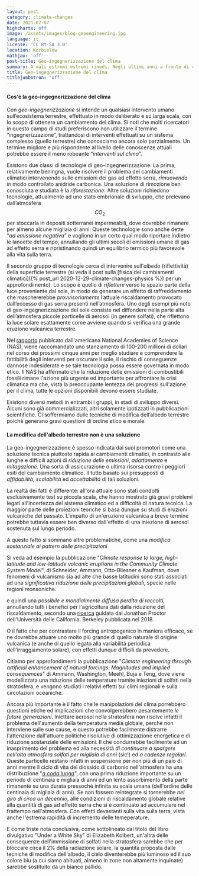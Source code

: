 ```yaml
---
layout: post
category: climate-changes
date: 2021-07-07
highcharts: off
image: /assets/images/blog-geoengineering.jpg
language: it
license: 'CC BY-SA 3.0'
location: Korbielów
mathjax: 'off'
post-title: Geo-ingegnerizzazione del clima
summary: A mali estremi estremi rimedi. Negli ultimi anni a fronte di cambiamenti del clima senza precedenti, sono state proposte alcune soluzioni rischiose per porre fine alla catena dei disastri climatici, o almeno per tentare di rallentarne la sua corsa. Questi metodi, raggruppati sotto il titolo di <i>geo-ingegneria del clima</i>, mirano a ridurre l'impatto dei gas serra sulle temperature globali.
title: Geo-ingegnerizzazione del clima
titlejumbotron: 'off'
---
```

#### Cos'è la geo-ingegnerizzazione del clima

Con *geo-ingegnerizzazione* si intende un qualsiasi intervento umano sull’ecosistema terrestre,
effettuato in modo deliberato e su larga scala, con lo scopo di ottenere un cambiamento del clima.
Si noti che molti ricercatori in questo campo di studi preferiscono non utilizzare il termine
“ingegnerizzazione”, trattandosi di interventi effettuati su un sistema complesso
(quello terrestre) che conosciamo ancora solo parzialmente.
Un termine migliore e più rispondente al livello delle conoscenze attuali potrebbe essere il meno
roboante “*interventi sul clima*”.

Esistono due classi di tecnologie di geo-ingegnerizzazione. La prima, relativamente beningna,
vuole risolvere il problema dei cambiamenti climatici intervenendo sulle emissioni dei gas ad
effetto serra, *rimuovendo* in modo controllato anidride carbonica.
Una soluzione di rimozione ben conosciuta e studiata è la *riforestazione*.
Altre soluzioni richiedono tecnologie, attualmente ad uno stato embrionale di sviluppo, che
prelevano dall’atmosfera $$CO_2$$ per stoccarla in depositi sotterranei impermeabili, dove dovrebbe
rimanere per almeno alcune migliaia di anni.
Queste technologie sono anche dette “*ad emissione negativa*” e vogliono in un certo qual modo
riportare indietro le lancette del tempo, annullando gli ultimi secoli di emissioni umane di gas
ad effetto serra e ripristinando quindi un equilibrio termico più favorevole alla vita sulla terra.

Il secondo gruppo di tecnologie cerca di intervenire sull’*albedo* (riflettività) della superficie
terrestre
(si veda il post sulla [fisica dei cambiamenti climatici]({% post_url 2020-12-29-climate-changes-physics %})
per un approfondimento).
Lo scopo è quello di *riflettere* verso lo spazio parte della luce proveniente dal sole, in modo da
generare un effetto di raffreddamento che maschererebbe *provvisoriamente* l’attuale riscaldamento
provocato dall’eccesso di gas serra presenti nell’atmosfera.
Uno degli esempi più noto di geo-ingegnerizzazione del sole consiste nel diffondere nella parte
alta dell’atmosfera piccole particelle di aerosol (in genere solfati), che riflettono la luce
solare esattamente come avviene quando si verifica una grande eruzione vulcanica terrestre.

<div class="bd-callout bd-callout-warning">
<p>
Nel
<a href="https://www.nap.edu/catalog/25762/reflecting-sunlight-recommendations-for-solar-geoengineering-research-and-research-governance">
rapporto</a>
pubblcato dall'americana National Academies of Science (NAS), viene raccomandato uno stanziamento
di 100-200 millioni di dollari nel corso dei prossimi cinque anni per meglio studiare e comprendere
la fattibilità degli interventi per oscurare il sole, il rischio di conseguenze dannose indesiderate
e se tale tecnologia possa essere governata in modo etico.
Il NAS ha affermato che la riduzione delle emissioni di combustibili fossili rimane l'azione più
urgente ed importante per affrontare la crisi climatica ma che, vista la preoccupante lentezza dei
progressi sull'azione per il clima, tutte le opzioni disponibili devono essere studiate.
</p>
</div>

Esistono diversi metodi in entrambi i gruppi, in stadi di sviluppo diversi.
Alcuni sono già commercializzati, altri solamente ipotizzati in pubblicazioni scientifiche.
Ci soffermiamo dulle tecniche di modifica dell’albedo terrestre poichè generano gravi questioni
di ordine etico e morale.

#### La modifica dell'albedo terrestre non è una soluzione

La geo-ingegnerizzazione è spesso indicata dai suoi promotori come una soluzione tecnica piuttosto
rapida ai cambiamenti climatici, in contrasto alle lunghe e difficili azioni di
*riduzione delle emissioni*, *adattamento* e *mitagazione*.
Una sorta di assicurazione o ultima risorsa contro i peggiori esiti del cambiamento climatico.
Il tutto basato sui presupposti di *affidabilità*, *scalabilità* ed *accettabilità* di tali soluzioni.

La realtà dei fatti è differente: all'ora attuale sono stati condotti esclusivamente test su piccola
scala, che hanno mostrato già gravi problemi legati all'incertezza del sistema climatico ed a
difficoltà di natura tecnica. La maggior parte delle proiezioni teoriche si basa dunque su studi di
eruzioni vulcaniche del passato.
L'impatto di un'eruzione vulcanica a breve termine potrebbe tuttavia essere ben diverso dall'effetto
di una iniezione di aerosol sostenuta sul lungo periodo.

A questo fatto si sommano altre problematiche, come una
*modifica sostanziale ai pattern delle precipitazioni*

<div class="bd-callout bd-callout-info">
<p>
Si veda ad esempio la pubblicazione
"<i>Climate response to large, high-latitude and low-latitude volcanic eruptions in the Community
Climate System Model</i>", di Schneider, Ammann, Otto-Bliesner e Kaufman,
dove fenomeni di vulcanismo sia ad alte che basse latitudini sono stati associati ad una
<i>significativa riduzione delle precipitazioni globali</i>, specie nelle regioni monsoniche.
</p>
</div>

e quindi una *possibile e mondialmente diffusa perdita di raccolti*, annullando tutti i benefici
per l'agricoltura dati dalla riduzione del riscaldamento, secondo una
<a href="https://www.nature.com/articles/s41586-018-0417-3">ricerca</a> guidata dal
Jonathan Proctor dell'Università delle California, Berkeley pubblicata nel 2018.

O il fatto che per contrastare il forcing antropogenico in maniera efficace, se ne dovrebbe
attuare uno molto più grande di quello naturale di origine vulcanica (e anche di quello legato
alla variabilità periodica dell'irraggiamento solare), con effetti dunque difficili da prevedere.

<div class="bd-callout bd-callout-info">
<p>
Citiamo per approfondimenti la pubblicazione
"<i>Climate engineering through artificial enhancement of natural forcings:
Magnitudes and implied consequences</i>" di Ammann, Washington, Meehl, Buja e Teng,
dove viene modellizzata una riduzione delle temperature tramite iniezioni di solfati
nella stratosfera, e vengono studiati i relativi effetti sui climi regionali e sulla
circolazioni oceaniche.
</p>
</div>

Ancora più importante è il fatto che le manipolazioni del clima porrebbero questioni etiche
ed implicazioni che convolgerebbero pesantemente *le future generazioni*.
Iniettare aerosol nella stratosfera non risolve infatti il problema dell'aumento della temperatura
media globale, perchè non interviene sulle sue cause, e questo potrebbe facilmente distrarre
l'attenzione dall'attuare politiche risolutive di ottimizzazione energetica e di riduzione
sostanziale delle emissioni.
Il che condurrebbe facilmente ad un inasprimento del problema ed alla necessità *di continuare a
spargere nell'alta atmosfera solfati per migliaia di anni* (sic!) ed *a cadenze regolari*.
Queste particelle restano infatti in sospensione per non più di un paio di anni mentre il ciclo
di vita del diossido di carbonio nell'atmosfera ha una distribuzione
"[*a coda lunga*](https://it.wikipedia.org/wiki/Coda_lunga)",
con una prima riduzione importante su un periodo di centinaia e migliaia di anni ed un lento
assorbimento della parte rimanente su una durata pressochè infinita su scala umana
(dell'ordine delle centinaia di migliaia di anni).
Se non fossero reintegrate si tornerebbe *nel giro di circa un decennio*, alle condizioni di
riscaldamento globale relative alla quantità di gas ad effetto serra che si è continuato ad
accumulare nel frattempo nell'atmosfera. Con effetti devastanti sulla vita sulla terra,
vista anche l'estrema rapidità di incremento delle temeperature.

E come triste nota conclusiva, come sottolineato dal titolo del libro divulgativo "Under a White Sky"
di Elizabeth Kolbert, un'altra delle consequenze dell'immissione di solfati nella stratosfera
sarebbe che per bloccare circa il 2% della radiazione solare, la quantità proposta dalle tecniche di
modifica dell'albedo, il cielo diventerebbe più luminoso ed il suo colore blu (a cui siamo abituati,
almeno in zone non altamente inquinate) sarebbe sostituito da un bianco pallido.
